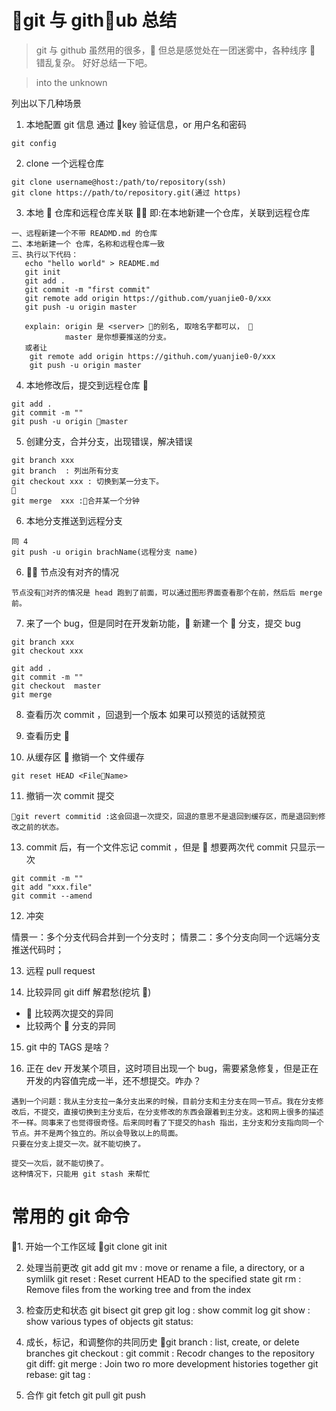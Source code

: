 # git 与 github 总结

> git 与 github 虽然用的很多， 但总是感觉处在一团迷雾中，各种线序  错乱复杂。
> 好好总结一下吧。

> into the unknown

列出以下几种场景

1. 本地配置 git 信息 通过 key 验证信息，or 用户名和密码

```
git config
```

2. clone 一个远程仓库

```
git clone username@host:/path/to/repository(ssh)
git clone https://path/to/repository.git(通过 https)

```

3. 本地  仓库和远程仓库关联  即:在本地新建一个仓库，关联到远程仓库

```
一、远程新建一个不带 READMD.md 的仓库
二、本地新建一个 仓库，名称和远程仓库一致
三、执行以下代码：
   echo "hello world" > README.md
   git init
   git add .
   git commit -m "first commit"
   git remote add origin https://github.com/yuanjie0-0/xxx
   git push -u origin master

   explain: origin 是 <server> 的别名, 取啥名字都可以， 
            master 是你想要推送的分支。
   或者让
    git remote add origin https://githuh.com/yuanjie0-0/xxx
    git push -u origin master

```

4. 本地修改后，提交到远程仓库 

```
git add .
git commit -m ""
git push -u origin master
```

5. 创建分支，合并分支，出现错误，解决错误

```
git branch xxx
git branch  : 列出所有分支
git checkout xxx : 切换到某一分支下。

git merge  xxx :合并某一个分钟
```

6. 本地分支推送到远程分支

```
同 4
git push -u origin brachName(远程分支 name)
```

6.  节点没有对齐的情况

```
节点没有对齐的情况是 head 跑到了前面，可以通过图形界面查看那个在前，然后后 merge 前。
```

7. 来了一个 bug，但是同时在开发新功能， 新建一个  分支，提交 bug

```
git branch xxx
git checkout xxx

git add .
git commit -m ""
git checkout  master
git merge
```

8. 查看历次 commit ，回退到一个版本 如果可以预览的话就预览

9. 查看历史
   
10. 从缓存区  撤销一个 文件缓存

```
git reset HEAD <FileName>

```

11. 撤销一次 commit 提交

```
git revert commitid :这会回退一次提交，回退的意思不是退回到缓存区，而是退回到修改之前的状态。

```

13. commit 后，有一个文件忘记 commit ，但是  想要两次代 commit 只显示一次

```
git commit -m ""
git add "xxx.file"
git commit --amend
```

12. 冲突

情景一：多个分支代码合并到一个分支时；
情景二：多个分支向同一个远端分支推送代码时；

13. 远程 pull request

14) 比较异同
    git diff 解君愁(挖坑 🤩)

-  比较两次提交的异同
-  比较两个  分支的异同

15. git 中的 TAGS 是啥？

16. 正在 dev 开发某个项目，这时项目出现一个 bug，需要紧急修复，但是正在开发的内容值完成一半，还不想提交。咋办？
```
遇到一个问题：我从主分支拉一条分支出来的时候，目前分支和主分支在同一节点。我在分支修改后，不提交，直接切换到主分支后，在分支修改的东西会跟着到主分支。这和网上很多的描述不一样。同事来了也觉得很奇怪。后来同时看了下提交的hash 指出，主分支和分支指向同一个节点。并不是两个独立的。所以会导致以上的局面。
只要在分支上提交一次。就不能切换了。

提交一次后，就不能切换了。
这种情况下，只能用 git stash 来帮忙

```

# 常用的 git 命令

1. 开始一个工作区域
git clone
git init

2. 处理当前更改
   git add
   git mv : move or rename a file, a directory, or a symlilk
   git reset : Reset current HEAD to the specified state
   git rm : Remove files from the working tree and from the index

3. 检查历史和状态
   git bisect
   git grep
   git log : show commit log
   git show : show various types of objects
   git status:

4. 成长，标记，和调整你的共同历史
   git branch : list, create, or delete branches
   git checkout :
   git commit : Recodr changes to the repository
   git diff:
   git merge : Join two ro more development histories together
   git rebase:
   git tag :

5. 合作
   git fetch
   git pull
   git push
